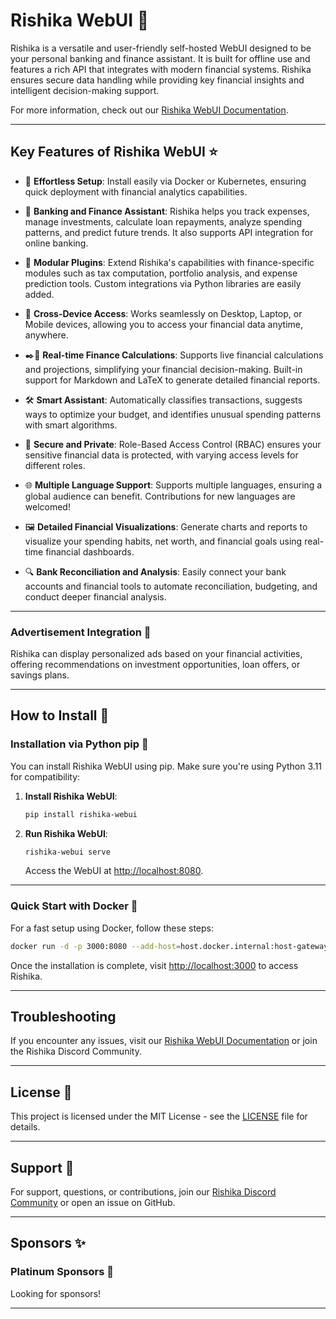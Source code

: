 # Rishika WebUI 👋

Rishika is a versatile and user-friendly self-hosted WebUI designed to be your personal banking and finance assistant. It is built for offline use and features a rich API that integrates with modern financial systems. Rishika ensures secure data handling while providing key financial insights and intelligent decision-making support.

For more information, check out our [Rishika WebUI Documentation](https://rishika-docs.com).

---

## Key Features of Rishika WebUI ⭐

- 🚀 **Effortless Setup**: Install easily via Docker or Kubernetes, ensuring quick deployment with financial analytics capabilities.
  
- 🤝 **Banking and Finance Assistant**: Rishika helps you track expenses, manage investments, calculate loan repayments, analyze spending patterns, and predict future trends. It also supports API integration for online banking.

- 🧩 **Modular Plugins**: Extend Rishika's capabilities with finance-specific modules such as tax computation, portfolio analysis, and expense prediction tools. Custom integrations via Python libraries are easily added.

- 📱 **Cross-Device Access**: Works seamlessly on Desktop, Laptop, or Mobile devices, allowing you to access your financial data anytime, anywhere.

- ✒️🔢 **Real-time Finance Calculations**: Supports live financial calculations and projections, simplifying your financial decision-making. Built-in support for Markdown and LaTeX to generate detailed financial reports.

- 🛠️ **Smart Assistant**: Automatically classifies transactions, suggests ways to optimize your budget, and identifies unusual spending patterns with smart algorithms.

- 🔐 **Secure and Private**: Role-Based Access Control (RBAC) ensures your sensitive financial data is protected, with varying access levels for different roles.

- 🌐 **Multiple Language Support**: Supports multiple languages, ensuring a global audience can benefit. Contributions for new languages are welcomed!

- 🖼️ **Detailed Financial Visualizations**: Generate charts and reports to visualize your spending habits, net worth, and financial goals using real-time financial dashboards.

- 🔍 **Bank Reconciliation and Analysis**: Easily connect your bank accounts and financial tools to automate reconciliation, budgeting, and conduct deeper financial analysis.

---

### Advertisement Integration 🎯
Rishika can display personalized ads based on your financial activities, offering recommendations on investment opportunities, loan offers, or savings plans.

---

## How to Install 🚀

### Installation via Python pip 🐍

You can install Rishika WebUI using pip. Make sure you're using Python 3.11 for compatibility:

1. **Install Rishika WebUI**:

    ```bash
    pip install rishika-webui
    ```

2. **Run Rishika WebUI**:

    ```bash
    rishika-webui serve
    ```

   Access the WebUI at [http://localhost:8080](http://localhost:8080).

---

### Quick Start with Docker 🐳

For a fast setup using Docker, follow these steps:

```bash
docker run -d -p 3000:8080 --add-host=host.docker.internal:host-gateway -v rishika-webui:/app/backend/data --name rishika-webui --restart always ghcr.io/rishika-ai/rishika-webui:main
```

Once the installation is complete, visit [http://localhost:3000](http://localhost:3000) to access Rishika.

---

## Troubleshooting

If you encounter any issues, visit our [Rishika WebUI Documentation](https://rishika-docs.com) or join the Rishika Discord Community.

---

## License 📜

This project is licensed under the MIT License - see the [LICENSE](LICENSE) file for details.

---

## Support 💬

For support, questions, or contributions, join our [Rishika Discord Community](https://discord.gg/rishika) or open an issue on GitHub.

---

## Sponsors ✨

### Platinum Sponsors 🤍

Looking for sponsors!

---
